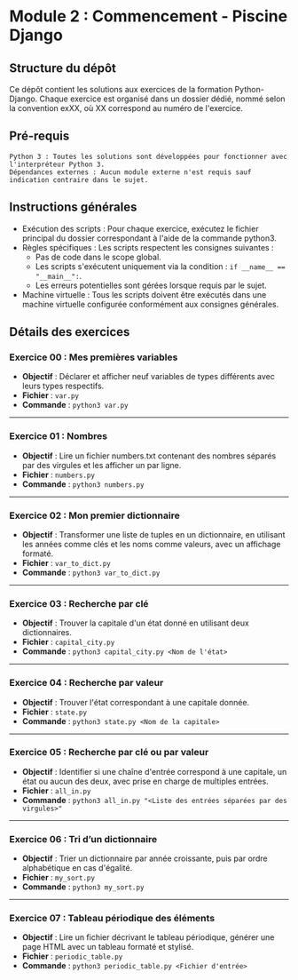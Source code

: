 # Module 2 : Commencement - Piscine Django

## Structure du dépôt

Ce dépôt contient les solutions aux exercices de la formation Python-Django. Chaque exercice est organisé dans un dossier dédié, nommé selon la convention exXX, où XX correspond au numéro de l'exercice.

## Pré-requis

    Python 3 : Toutes les solutions sont développées pour fonctionner avec l'interpréteur Python 3.
    Dépendances externes : Aucun module externe n'est requis sauf indication contraire dans le sujet.

## Instructions générales

- Exécution des scripts : Pour chaque exercice, exécutez le fichier principal du dossier correspondant à l'aide de la commande python3.
- Règles spécifiques : Les scripts respectent les consignes suivantes :
    - Pas de code dans le scope global.
    - Les scripts s'exécutent uniquement via la condition : `if __name__ == "__main__":`.
    - Les erreurs potentielles sont gérées lorsque requis par le sujet.
- Machine virtuelle : Tous les scripts doivent être exécutés dans une machine virtuelle configurée conformément aux consignes générales.

## Détails des exercices

### Exercice 00 : Mes premières variables

- **Objectif** : Déclarer et afficher neuf variables de types différents avec leurs types respectifs.
- **Fichier** : `var.py`
- **Commande** : `python3 var.py`

---

### Exercice 01 : Nombres

- **Objectif** : Lire un fichier numbers.txt contenant des nombres séparés par des virgules et les afficher un par ligne.
- **Fichier** : `numbers.py`
- **Commande** : `python3 numbers.py`

---

### Exercice 02 : Mon premier dictionnaire

- **Objectif** : Transformer une liste de tuples en un dictionnaire, en utilisant les années comme clés et les noms comme valeurs, avec un affichage formaté.
- **Fichier** : `var_to_dict.py`
- **Commande** : `python3 var_to_dict.py`

---

### Exercice 03 : Recherche par clé

- **Objectif** : Trouver la capitale d'un état donné en utilisant deux dictionnaires.
- **Fichier** : `capital_city.py`
- **Commande** : `python3 capital_city.py <Nom de l'état>`

---

### Exercice 04 : Recherche par valeur

- **Objectif** : Trouver l'état correspondant à une capitale donnée.
- **Fichier** : `state.py`
- **Commande** : `python3 state.py <Nom de la capitale>`

---

### Exercice 05 : Recherche par clé ou par valeur

- **Objectif** : Identifier si une chaîne d'entrée correspond à une capitale, un état ou aucun des deux, avec prise en charge de multiples entrées.
- **Fichier** : `all_in.py`
- **Commande** : `python3 all_in.py "<Liste des entrées séparées par des virgules>"`

---

### Exercice 06 : Tri d’un dictionnaire

- **Objectif** : Trier un dictionnaire par année croissante, puis par ordre alphabétique en cas d'égalité.
- **Fichier** : `my_sort.py`
- **Commande** : `python3 my_sort.py`

---

### Exercice 07 : Tableau périodique des éléments

- **Objectif** : Lire un fichier décrivant le tableau périodique, générer une page HTML avec un tableau formaté et stylisé.
- **Fichier** : `periodic_table.py`
- **Commande** : `python3 periodic_table.py <Fichier d'entrée>`